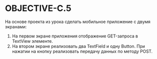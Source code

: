 # OBJECTIVE-C.5

На основе проекта из урока сделать мобильное приложение с двумя экранами:
1. На первом экране приложения отображение GET-запроса в TextView элементе.
2. На втором экране реализовать два TextField и одну Button. При нажатии на кнопку реализовать передачу данных по методу POST.
